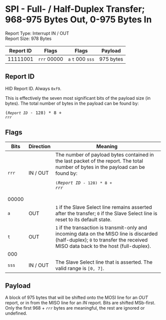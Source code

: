 
# SPI - Full- / Half-Duplex Transfer; 968-975 Bytes Out, 0-975 Bytes In
Report Type: Interrupt IN / OUT<br />
Report Size: 978 Bytes

| Report ID | Flags | Flags | Payload |
|-----------|-------|-------|---------|
| 11111001 | `rrr`&nbsp;00000 | `a`&nbsp;`t`&nbsp;000&nbsp;`sss` | 975 bytes |

## Report ID
HID Report ID.  Always `0xf9`.

This is effectively the seven most significant bits of the payload size (in bytes).  The total number of bytes in the payload can be found by: <pre>(*`Report ID`* - 128) * 8 + *`rrr`*</pre>

## Flags
| Bits  | Direction | Meaning |
|-------|-----------|---------|
| `rrr` | IN / OUT  | The number of payload bytes contained in the last packet of the report.  The total number of bytes in the payload can be found by: <pre>(*`Report ID`* - 128) * 8 + *`rrr`*</pre> |
| 00000 |          |                                                                       |
| `a`   | OUT      | `1` if the Slave Select line remains asserted after the transfer; `0` if the Slave Select line is reset to its default state. |
| `t`   | OUT      | `1` if the transaction is transmit-only and incoming data on the MISO line is discarded (half-duplex); `0` to transfer the received MISO data back to the host (full-duplex). |
| 000   |          |                                                                       |
| `sss` | IN / OUT | The Slave Select line that is asserted.  The valid range is `[0, 7]`. |

## Payload
A block of 975 bytes that will be shifted onto the MOSI line for an *OUT* report, or in from the MISO line for an *IN* report.  Bits are shifted MSb-first.  Only the first 968 + *`rrr`* bytes are meaningful, the rest are ignored or undefined.
